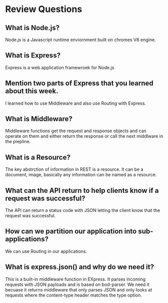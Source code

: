 # Review Questions

## What is Node.js?

Node.js is a Javascript runtime enviornment built on chromes V8 engine.

## What is Express?

Express is a web application framewroek for Node.js

## Mention two parts of Express that you learned about this week.

I learned how to use Middleware and also use Routing with Express.

## What is Middleware?

Middleware functions get the request and response objects and can operate on them and either return the response or call the next middlware in the piepline.

## What is a Resource?

The key abstrction of information in REST is a resource. It can be a document, image, basically any information can be named as a resource.

## What can the API return to help clients know if a request was successful?

The API can return a status code with JSON letting the client know that the request was successful.

## How can we partition our application into sub-applications?

We can use Routing in our applications.

## What is express.json() and why do we need it?

This is a built-in middleware function in EXpress. It parses incoming requests with JSON payloads and is based on bod-parser. We need it becuase it returns middleware that only parses JSON and only looks at requests where the content-type header matches the type option.
